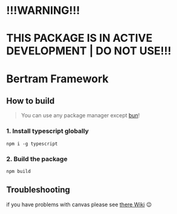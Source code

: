 # !!!WARNING!!!
# THIS PACKAGE IS IN ACTIVE DEVELOPMENT | DO NOT USE!!!

# Bertram Framework

## How to build
>You can use any package manager except [bun](https://bun.sh)!

### 1. Install typescript globally
```
npm i -g typescript
```

### 2. Build the package
```
npm build
```

## Troubleshooting
if you have problems with canvas please see [there Wiki](https://github.com/Automattic/node-canvas/wiki/_pages) 😉
